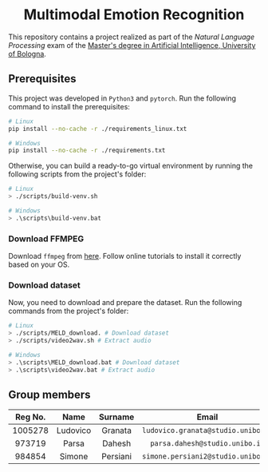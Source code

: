 <h1 align='center'> Multimodal Emotion Recognition </h1>

This repository contains a project realized as part of the _Natural Language Processing_ exam of the [Master's degree in Artificial Intelligence, University of Bologna](https://corsi.unibo.it/2cycle/artificial-intelligence).

## Prerequisites

This project was developed in `Python3` and `pytorch`. Run the following command to install the prerequisites:

```bash
# Linux
pip install --no-cache -r ./requirements_linux.txt

# Windows
pip install --no-cache -r ./requirements.txt
```

Otherwise, you can build a ready-to-go virtual environment by running the following scripts from the project's folder:

```bash
# Linux
> ./scripts/build-venv.sh

# Windows
> .\scripts\build-venv.bat
```

### Download FFMPEG

Download `ffmpeg` from [here](https://ffmpeg.org/download.html). Follow online tutorials to install it correctly based on your OS.

### Download dataset

Now, you need to download and prepare the dataset. Run the following commands from the project's folder:

```bash
# Linux
> ./scripts/MELD_download. # Download dataset
> ./scripts/video2wav.sh # Extract audio

# Windows
> .\scripts\MELD_download.bat # Download dataset
> .\scripts\video2wav.bat # Extract audio
```

## Group members

|  Reg No.  |  Name     |  Surname  |     Email                              |    Username      |
| :-------: | :-------: | :-------: | :------------------------------------: | :--------------: |
|  1005278  | Ludovico  | Granata   | `ludovico.granata@studio.unibo.it`     | [_LudovicoGranata_](https://github.com/LudovicoGranata) |
|  973719  | Parsa     | Dahesh    | `parsa.dahesh@studio.unibo.it`         | [_ParsaD23_](https://github.com/ParsaD23) |
|  984854  | Simone    | Persiani  | `simone.persiani2@studio.unibo.it`     | [_iosonopersia_](https://github.com/iosonopersia) |

